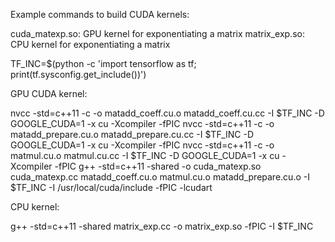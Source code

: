 Example commands to build CUDA kernels:


cuda_matexp.so: GPU kernel for exponentiating a matrix
matrix_exp.so: CPU kernel for exponentiating a matrix

TF_INC=$(python -c 'import tensorflow as tf; print(tf.sysconfig.get_include())')

GPU CUDA kernel:

nvcc -std=c++11 -c -o matadd_coeff.cu.o matadd_coeff.cu.cc -I $TF_INC -D GOOGLE_CUDA=1 -x cu -Xcompiler -fPIC
nvcc -std=c++11 -c -o matadd_prepare.cu.o matadd_prepare.cu.cc -I $TF_INC -D GOOGLE_CUDA=1 -x cu -Xcompiler -fPIC
nvcc -std=c++11 -c -o matmul.cu.o matmul.cu.cc -I $TF_INC -D GOOGLE_CUDA=1 -x cu -Xcompiler -fPIC
g++ -std=c++11 -shared -o cuda_matexp.so cuda_matexp.cc matadd_coeff.cu.o matmul.cu.o matadd_prepare.cu.o -I $TF_INC -I /usr/local/cuda/include -fPIC -lcudart


CPU kernel:

g++ -std=c++11 -shared matrix_exp.cc -o matrix_exp.so -fPIC -I $TF_INC
